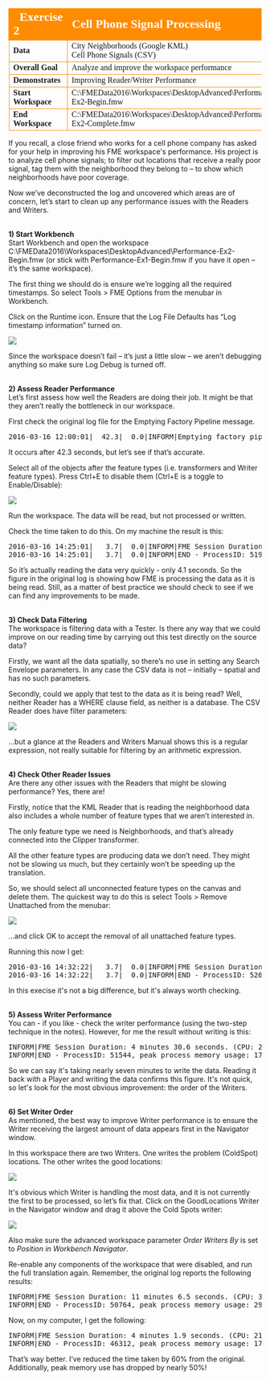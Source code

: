 <!--Exercise Section-->
<!--NB: In GitBook world we don't give a number to exercises-->

<table style="border-spacing: 0px;border-collapse: collapse;font-family:serif">
<tr>
<td style="vertical-align:middle;background-color:darkorange;border: 2px solid darkorange">
<i class="fa fa-cogs fa-lg fa-pull-left fa-fw" style="color:white;padding-right: 12px;vertical-align:text-top"></i>
<span style="color:white;font-size:x-large;font-weight: bold">Exercise 2</span>
</td>
<td style="border: 2px solid darkorange;background-color:darkorange;color:white">
<span style="color:white;font-size:x-large;font-weight: bold">Cell Phone Signal Processing</span>
</td>
</tr>

<tr>
<td style="border: 1px solid darkorange; font-weight: bold">Data</td>
<td style="border: 1px solid darkorange">City Neighborhoods (Google KML)<br>Cell Phone Signals (CSV)</td>
</tr>

<tr>
<td style="border: 1px solid darkorange; font-weight: bold">Overall Goal</td>
<td style="border: 1px solid darkorange">Analyze and improve the workspace performance</td>
</tr>

<tr>
<td style="border: 1px solid darkorange; font-weight: bold">Demonstrates</td>
<td style="border: 1px solid darkorange">Improving Reader/Writer Performance</td>
</tr>

<tr>
<td style="border: 1px solid darkorange; font-weight: bold">Start Workspace</td>
<td style="border: 1px solid darkorange">C:\FMEData2016\Workspaces\DesktopAdvanced\Performance-Ex2-Begin.fmw</td>
</tr>

<tr>
<td style="border: 1px solid darkorange; font-weight: bold">End Workspace</td>
<td style="border: 1px solid darkorange">C:\FMEData2016\Workspaces\DesktopAdvanced\Performance-Ex2-Complete.fmw</td>
</tr>

</table>

If you recall, a close friend who works for a cell phone company has asked for your help in improving his FME workspace's performance. His project is to analyze cell phone signals; to filter out locations that receive a really poor signal, tag them with the neighborhood they belong to – to show which neighborhoods have poor coverage.

Now we’ve deconstructed the log and uncovered which areas are of concern, let’s start to clean up any performance issues with the Readers and Writers.


<br>**1) Start Workbench**
<br>Start Workbench and open the workspace C:\FMEData2016\Workspaces\DesktopAdvanced\Performance-Ex2-Begin.fmw
(or stick with Performance-Ex1-Begin.fmw if you have it open – it’s the same workspace).

The first thing we should do is ensure we’re logging all the required timestamps. So select Tools > FME Options from the menubar in Workbench.

Click on the Runtime icon. Ensure that the Log File Defaults has “Log timestamp information” turned on.

![](./Images/Img2.45.Ex2.LogOptionsDialog.png)

Since the workspace doesn’t fail – it’s just a little slow – we aren’t debugging anything so make sure Log Debug is turned off. 


<br>**2) Assess Reader Performance**
<br>Let’s first assess how well the Readers are doing their job. It might be that they aren’t really the bottleneck in our workspace.

First check the original log file for the Emptying Factory Pipeline message.

<pre>
2016-03-16 12:00:01|  42.3|  0.0|INFORM|Emptying factory pipeline
</pre>

It occurs after 42.3 seconds, but let’s see if that’s accurate.

Select all of the objects after the feature types (i.e. transformers and Writer feature types). Press Ctrl+E to disable them (Ctrl+E is a toggle to Enable/Disable):

![](./Images/Img2.46.Ex2.DisabledWorkspaceObjects.png)

Run the workspace. The data will be read, but not processed or written.

Check the time taken to do this. On my machine the result is this:

<pre>
2016-03-16 14:25:01|   3.7|  0.0|INFORM|FME Session Duration: 4.1 seconds. (CPU: 3.4s user, 0.2s system)
2016-03-16 14:25:01|   3.7|  0.0|INFORM|END - ProcessID: 51976, peak process memory usage: 73304 kB
</pre>

So it’s actually reading the data very quickly - only 4.1 seconds. So the figure in the original log is showing how FME is processing the data as it is being read. Still, as a matter of best practice we should check to see if we can find any improvements to be made. 


<br>**3) Check Data Filtering**
<br>The workspace is filtering data with a Tester. Is there any way that we could improve on our reading time by carrying out this test directly on the source data?

Firstly, we want all the data spatially, so there’s no use in setting any Search Envelope parameters. In any case the CSV data is not – initially – spatial and has no such parameters.

Secondly, could we apply that test to the data as it is being read? Well, neither Reader has a WHERE clause field, as neither is a database. The CSV Reader does have filter parameters:

![](./Images/Img2.47.Ex2.CSVReaderFilters.png)

...but a glance at the Readers and Writers Manual shows this is a regular expression, not really suitable for filtering by an arithmetic expression.


<br>**4) Check Other Reader Issues**
<br>Are there any other issues with the Readers that might be slowing performance? Yes, there are!

Firstly, notice that the KML Reader that is reading the neighborhood data also includes a whole number of feature types that we aren’t interested in.

The only feature type we need is Neighborhoods, and that’s already connected into the Clipper transformer.

All the other feature types are producing data we don’t need. They might not be slowing us much, but they certainly won’t be speeding up the translation.

So, we should select all unconnected feature types on the canvas and delete them. The quickest way to do this is select Tools > Remove Unattached from the menubar:

![](./Images/Img2.48.Ex2.RemoveUnattached.png)

...and click OK to accept the removal of all unattached feature types.

Running this now I get:

<pre>
2016-03-16 14:32:22|   3.7|  0.0|INFORM|FME Session Duration: 3.7 seconds. (CPU: 3.5s user, 0.2s system)
2016-03-16 14:32:22|   3.7|  0.0|INFORM|END - ProcessID: 52636, peak process memory usage: 71808 kB
</pre>

In this execise it's not a big difference, but it's always worth checking.


<br>**5) Assess Writer Performance**
<br>You can - if you like - check the writer performance (using the two-step technique in the notes). However, for me the result without writing is this:

<pre>
INFORM|FME Session Duration: 4 minutes 30.6 seconds. (CPU: 245.2s user, 22.6s system)
INFORM|END - ProcessID: 51544, peak process memory usage: 1776868 kB
</pre>

So we can say it's taking nearly seven minutes to write the data. Reading it back with a Player and writing the data confirms this figure. It's not quick, so let's look for the most obvious improvement: the order of the Writers.


<br>**6) Set Writer Order**
<br>As mentioned, the best way to improve Writer performance is to ensure the Writer receiving the largest amount of data appears first in the Navigator window.

In this workspace there are two Writers. One writes the problem (ColdSpot) locations. The other writes the good locations:

![](./Images/Img2.50.Ex2.WriterNumbers.png)

It's obvious which Writer is handling the most data, and it is not currently the first to be processed, so let’s fix that. Click on the GoodLocations Writer in the Navigator window and drag it above the Cold Spots writer:

![](./Images/Img2.49.Ex2.MoveWriter.png)

Also make sure the advanced workspace parameter *Order Writers By* is set to *Position in Workbench Navigator*.

Re-enable any components of the workspace that were disabled, and run the full translation again. Remember, the original log reports the following results:

<pre>
INFORM|FME Session Duration: 11 minutes 6.5 seconds. (CPU: 306.7s user, 37.8s system)
INFORM|END - ProcessID: 50764, peak process memory usage: 2966368 kB
</pre>

Now, on my computer, I get the following:

<pre>
INFORM|FME Session Duration: 4 minutes 1.9 seconds. (CPU: 219.7s user, 19.4s system)
INFORM|END - ProcessID: 46312, peak process memory usage: 1776304 kB
</pre>

That’s way better. I’ve reduced the time taken by 60% from the original. Additionally, peak memory use has dropped by nearly 50%!
